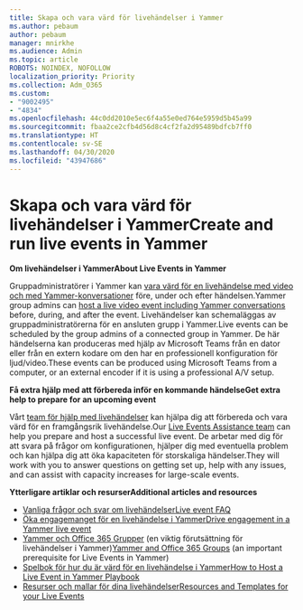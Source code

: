```yaml
---
title: Skapa och vara värd för livehändelser i Yammer
ms.author: pebaum
author: pebaum
manager: mnirkhe
ms.audience: Admin
ms.topic: article
ROBOTS: NOINDEX, NOFOLLOW
localization_priority: Priority
ms.collection: Adm_O365
ms.custom:
- "9002495"
- "4834"
ms.openlocfilehash: 44c0dd2010e5ec6f4a55e0ed764e5959d5b45a99
ms.sourcegitcommit: fbaa2ce2cfb4d56d8c4cf2fa2d95489bdfcb7ff0
ms.translationtype: HT
ms.contentlocale: sv-SE
ms.lasthandoff: 04/30/2020
ms.locfileid: "43947686"
---
```

# <a name="create-and-run-live-events-in-yammer"></a><span data-ttu-id="48da6-102">Skapa och vara värd för livehändelser i Yammer</span><span class="sxs-lookup"><span data-stu-id="48da6-102">Create and run live events in Yammer</span></span>

<span data-ttu-id="48da6-103">**Om livehändelser i Yammer**</span><span class="sxs-lookup"><span data-stu-id="48da6-103">**About Live Events in Yammer**</span></span>

<span data-ttu-id="48da6-104">Gruppadministratörer i Yammer kan [vara värd för en livehändelse med video och med Yammer-konversationer](https://docs.microsoft.com/yammer/manage-yammer-groups/yammer-live-events) före, under och efter händelsen.</span><span class="sxs-lookup"><span data-stu-id="48da6-104">Yammer group admins can [host a live video event including Yammer conversations](https://docs.microsoft.com/yammer/manage-yammer-groups/yammer-live-events) before, during, and after the event.</span></span> <span data-ttu-id="48da6-105">Livehändelser kan schemaläggas av gruppadministratörerna för en ansluten grupp i Yammer.</span><span class="sxs-lookup"><span data-stu-id="48da6-105">Live events can be scheduled by the group admins of a connected group in Yammer.</span></span> <span data-ttu-id="48da6-106">De här händelserna kan produceras med hjälp av Microsoft Teams från en dator eller från en extern kodare om den har en professionell konfiguration för ljud/video.</span><span class="sxs-lookup"><span data-stu-id="48da6-106">These events can be produced using Microsoft Teams from a computer, or an external encoder if it is using a professional A/V setup.</span></span>

<span data-ttu-id="48da6-107">**Få extra hjälp med att förbereda inför en kommande händelse**</span><span class="sxs-lookup"><span data-stu-id="48da6-107">**Get extra help to prepare for an upcoming event**</span></span>

<span data-ttu-id="48da6-108">Vårt [team för hjälp med livehändelser](https://aka.ms/AA87gbh) kan hjälpa dig att förbereda och vara värd för en framgångsrik livehändelse.</span><span class="sxs-lookup"><span data-stu-id="48da6-108">Our [Live Events Assistance team](https://aka.ms/AA87gbh) can help you prepare and host a successful live event.</span></span> <span data-ttu-id="48da6-109">De arbetar med dig för att svara på frågor om konfigurationen, hjälper dig med eventuella problem och kan hjälpa dig att öka kapaciteten för storskaliga händelser.</span><span class="sxs-lookup"><span data-stu-id="48da6-109">They will work with you to answer questions on getting set up, help with any issues, and can assist with capacity increases for large-scale events.</span></span>

<span data-ttu-id="48da6-110">**Ytterligare artiklar och resurser**</span><span class="sxs-lookup"><span data-stu-id="48da6-110">**Additional articles and resources**</span></span>

- [<span data-ttu-id="48da6-111">Vanliga frågor och svar om livehändelser</span><span class="sxs-lookup"><span data-stu-id="48da6-111">Live event FAQ</span></span>](https://support.office.com/article/43bbd59d-a734-4c8f-923d-6a239d137d34)
- [<span data-ttu-id="48da6-112">Öka engagemanget för en livehändelse i Yammer</span><span class="sxs-lookup"><span data-stu-id="48da6-112">Drive engagement in a Yammer live event</span></span>](https://support.office.com/article/drive-engagement-in-a-yammer-live-event-c0244ad8-6dcb-419c-add9-2e4a00543412?ui=en-US&rs=en-US&ad=US)
- <span data-ttu-id="48da6-113">[Yammer och Office 365 Grupper](https://docs.microsoft.com/yammer/manage-yammer-groups/yammer-and-office-365-groups) (en viktig förutsättning för livehändelser i Yammer)</span><span class="sxs-lookup"><span data-stu-id="48da6-113">[Yammer and Office 365 Groups](https://docs.microsoft.com/yammer/manage-yammer-groups/yammer-and-office-365-groups) (an important prerequisite for Live Events in Yammer)</span></span>
- [<span data-ttu-id="48da6-114">Spelbok för hur du är värd för en livehändelse i Yammer</span><span class="sxs-lookup"><span data-stu-id="48da6-114">How to Host a Live Event in Yammer Playbook</span></span>](https://aka.ms/LiveEventsinYammerplaybook)
- [<span data-ttu-id="48da6-115">Resurser och mallar för dina livehändelser</span><span class="sxs-lookup"><span data-stu-id="48da6-115">Resources and Templates for your Live Events</span></span>](https://aka.ms/LiveEventYammerTemplates)
